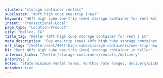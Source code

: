```yaml
---
cluster: "storage container rentals"
subcluster: "40ft high cube one-trip (new)"
keyword: "40ft high cube one-trip (new) storage container for rent Keller, TX"
intent: "Transactional-Local"
page_type: "Location-Product"
city: "Keller, TX"
title_tag: "Keller 40ft high cube storage container for rent | LC"
meta_description: "Buy one-trip (new) 40ft high cube storage container rent with local delivery in Keller, TX. LC Container — local Since 2003. Request a fast quote today."
url_slug: "/keller/rent/40ft-high-cube/storage-containers/one-trip-new"
h1: "Rent 40ft high cube one-trip (new) storage container in Keller"
internal_links: "/keller/storage-containers/rentals,/delivery"
priority: 2
notes: "State minimum rental terms, monthly rate ranges, delivery/pickup fees, service area."
noindex: true
---
```


<!-- TODO: Add unique city/inventory copy, images, and internal links here. -->
